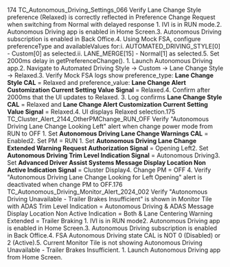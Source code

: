 174 TC_Autonomous_Driving_Settings_066 Verify Lane Change Style preference (Relaxed) is correctly reflected in Preference Change Request when switching from Normal with delayed response 1. IVI is in RUN mode.2. Autonomous Driving app is enabled in Home Screen.3. Autonomous Driving subscription is enabled in Back Office.4. Using Mock FSA, configure preferenceType and availableValues for:i. AUTOMATED_DRIVING_STYLE[0] - Custom[0] as selected.ii. LANE_MERGE[15] - Normal[1] as selected.5. Set 2000ms delay in getPreferenceChange(). 1. Launch Autonomous Driving app.2. Navigate to Automated Driving Style → Custom → Lane Change Style → Relaxed.3. Verify Mock FSA logs show preference_type: **Lane Change Style CAL** = Relaxed and preference_value: **Lane Change Alert Customization Current Setting Value Signal** = Relaxed.4. Confirm after 2000ms that the UI updates to Relaxed. 3. Log confirms **Lane Change Style CAL** = Relaxed and **Lane Change Alert Customization Current Setting Value Signal** = Relaxed.4. UI displays Relaxed selection.175 TC_Cluster_Alert_2144_OtherPMChange_RUN_OFF Verify "Autonomous Driving Lane Change Looking Left" alert when change power mode from RUN to OFF 1. Set **Autonomous Driving Lane Change Warnings CAL** = Enabled2. Set PM = RUN 1. Set **Autonomous Driving Lane Change Extended Warning Request Authorization Signal** = Opening Left2. Set **Autonomous Driving Trim Level Indication Signal** = Autonomous Driving3. Set **Advanced Driver Assist Systems Message Display Location Non Active Indication Signal** = Cluster Display4. Change PM = OFF 4. Verify "Autonomous Driving Lane Change Looking for Left Opening" alert is deactivated when change PM to OFF.176 TC_Autonomous_Driving_Monitor_Alert_2024_002 Verify "Autonomous Driving Unavailable - Trailer Brakes Insufficient" is shown in Monitor Tile with ADAS Trim Level Indication = Autonomous Driving & ADAS Message Display Location Non Active Indication = Both & Lane Centering Warning Extended = Trailer Braking 1. IVI is in RUN mode2. Autonomous Driving app is enabled in Home Screen.3. Autonomous Driving subscription is enabled in Back Office.4. FSA Autonomous Driving state CAL is NOT 0 (Disabled) or 2 (Active).5. Current Monitor Tile is not showing Autonomous Driving Unavailable - Trailer Brakes Insufficient. 1. Launch Autonomous Driving app from Home Screen.